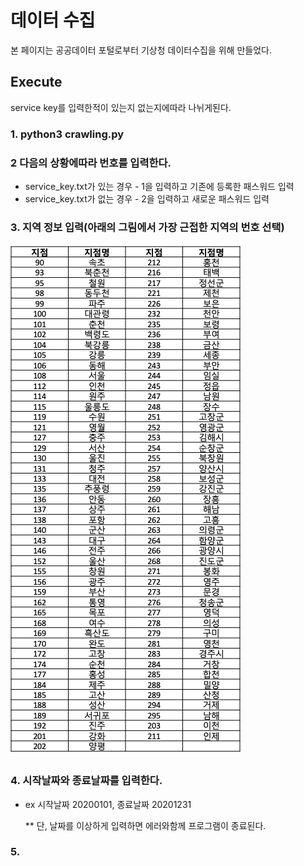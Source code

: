 # 데이터 수집
본 페이지는 공공데이터 포털로부터 기상청 데이터수집을 위해 만들었다.

## Execute
service key를 입력한적이 있는지 없는지에따라 나뉘게된다.

### 1. python3 crawling.py
### 2 다음의 상황에따라 번호를 입력한다.
- service_key.txt가 있는 경우 - 1을 입력하고 기존에 등록한 패스워드 입력
- service_key.txt가 없는 경우 - 2을 입력하고 새로운 패스워드 입력
### 3. 지역 정보 입력(아래의 그림에서 가장 근접한 지역의 번호 선택)
![image](https://github.com/SoominChung/renewable-power-prediction/blob/main/data/picture1.png)
### 4. 시작날짜와 종료날짜를 입력한다.
- ex 시작날짜 20200101, 종료날짜 20201231

  ** 단, 날짜를 이상하게 입력하면 에러와함께 프로그램이 종료된다.
### 5. 
